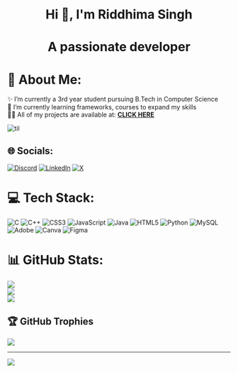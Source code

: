 <h1 align="center">Hi 👋, I'm Riddhima Singh</h1>
<h1 align="center">A passionate developer</h1>

# 💫 About Me:
✨ I’m currently a 3rd year student pursuing B.Tech in Computer Science <br> 🌱 I’m currently learning frameworks, courses to expand my skills<br> 👨‍💻 All of my projects are available at: [**CLICK HERE**](https://github.com/Riddhima-Singh?tab=repositories) <br>

![til](https://64.media.tumblr.com/214b2cfdfb22eea881ed40a112a05c03/tumblr_noo8cpsHnb1s68p7oo1_640.gif)

## 🌐 Socials:
[![Discord](https://img.shields.io/badge/Discord-%237289DA.svg?logo=discord&logoColor=white)](https://discord.gg/3U8C8BpZ) [![LinkedIn](https://img.shields.io/badge/LinkedIn-%230077B5.svg?logo=linkedin&logoColor=white)](https://www.linkedin.com/in/riddhima-singh-11a39428b/) [![X](https://img.shields.io/badge/X-black.svg?logo=X&logoColor=white)](https://x.com/Riddhima004s) 

# 💻 Tech Stack:
![C](https://img.shields.io/badge/c-%2300599C.svg?style=for-the-badge&logo=c&logoColor=white) ![C++](https://img.shields.io/badge/c++-%2300599C.svg?style=for-the-badge&logo=c%2B%2B&logoColor=white) ![CSS3](https://img.shields.io/badge/css3-%231572B6.svg?style=for-the-badge&logo=css3&logoColor=white) ![JavaScript](https://img.shields.io/badge/javascript-%23323330.svg?style=for-the-badge&logo=javascript&logoColor=%23F7DF1E) ![Java](https://img.shields.io/badge/java-%23ED8B00.svg?style=for-the-badge&logo=openjdk&logoColor=white) ![HTML5](https://img.shields.io/badge/html5-%23E34F26.svg?style=for-the-badge&logo=html5&logoColor=white) ![Python](https://img.shields.io/badge/python-3670A0?style=for-the-badge&logo=python&logoColor=ffdd54) ![MySQL](https://img.shields.io/badge/mysql-4479A1.svg?style=for-the-badge&logo=mysql&logoColor=white) ![Adobe](https://img.shields.io/badge/adobe-%23FF0000.svg?style=for-the-badge&logo=adobe&logoColor=white) ![Canva](https://img.shields.io/badge/Canva-%2300C4CC.svg?style=for-the-badge&logo=Canva&logoColor=white) ![Figma](https://img.shields.io/badge/figma-%23F24E1E.svg?style=for-the-badge&logo=figma&logoColor=white)
# 📊 GitHub Stats:
![](https://github-readme-stats.vercel.app/api?username=Riddhima-Singh&theme=dark&hide_border=false&include_all_commits=false&count_private=false)<br/>
![](https://github-readme-streak-stats.herokuapp.com/?user=Riddhima-Singh&theme=dark&hide_border=false)<br/>
![](https://github-readme-stats.vercel.app/api/top-langs/?username=Riddhima-Singh&theme=dark&hide_border=false&include_all_commits=false&count_private=false&layout=compact)

## 🏆 GitHub Trophies
![](https://github-profile-trophy.vercel.app/?username=Riddhima-Singh&theme=radical&no-frame=false&no-bg=true&margin-w=4)

---
[![](https://visitcount.itsvg.in/api?id=Riddhima-Singh&icon=0&color=0)](https://visitcount.itsvg.in)

<!-- Proudly created with GPRM ( https://gprm.itsvg.in ) -->
